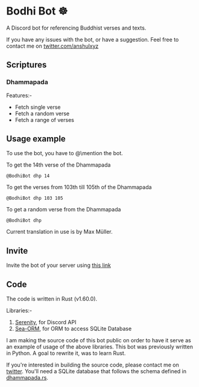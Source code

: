 # Bodhi Bot ☸️

A Discord bot for referencing Buddhist verses and texts.

If you have any issues with the bot, or have a suggestion. Feel free to contact
me on [twitter.com/anshulxyz](https://twitter.com/anshulxyz)

## Scriptures

### Dhammapada

Features:-

- Fetch single verse
- Fetch a random verse
- Fetch a range of verses

## Usage example

To use the bot, you have to @\mention the bot.

To get the 14th verse of the Dhammapada

    @BodhiBot dhp 14

To get the verses from 103th till 105th of the Dhammapada

    @BodhiBot dhp 103 105

To get a random verse from the Dhammapada

    @BodhiBot dhp

Current translation in use is by Max Müller.

## Invite

Invite the bot of your server using [this link](https://discord.com/api/oauth2/authorize?client_id=828781402681507860&permissions=277025392640&scope=bot%20applications.commands)

## Code

The code is written in Rust (v1.60.0).

Libraries:-

1. [Serenity](https://github.com/serenity-rs/serenity/), for Discord API
2. [Sea-ORM](https://github.com/SeaQL/sea-orm), for ORM to access SQLite Database

I am making the source code of this bot public on order to have it serve as an
example of usage of the above libraries. This bot was previously written in
Python. A goal to rewrite it, was to learn Rust.

If you're interested in building the source code, please contact me on
[twitter](https://twitter.com/anshulxyz). You'll need a SQLite database that
follows the schema defined in [dhammapada.rs](src/data/dhammapada.rs).

